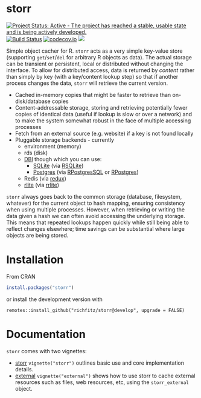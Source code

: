 # storr

[![Project Status: Active - The project has reached a stable, usable state and is being actively developed.](http://www.repostatus.org/badges/latest/active.svg)](http://www.repostatus.org/#active)
[![Build Status](https://travis-ci.org/richfitz/storr.png?branch=master)](https://travis-ci.org/richfitz/storr)
[![codecov.io](https://codecov.io/github/richfitz/storr/coverage.svg?branch=master)](https://codecov.io/github/richfitz/storr?branch=master)
[![](http://www.r-pkg.org/badges/version/storr)](https://cran.r-project.org/package=storr)

Simple object cacher for R.  `storr` acts as a very simple key-value store (supporting `get`/`set`/`del` for arbitrary R objects as data).  The actual storage can be transient or persistent, local or distributed without changing the interface.  To allow for distributed access, data is returned by *content* rather than simply by key (with a key/content lookup step) so that if another process changes the data, `storr` will retrieve the current version.

* Cached in-memory copies that might be faster to retrieve than on-disk/database copies
* Content-addressable storage, storing and retrieving potentially fewer copies of identical data (useful if lookup is slow or over a network) and to make the system somewhat robust in the face of multiple accessing processes
* Fetch from an external source (e.g. website) if a key is not found locally
* Pluggable storage backends - currently
  - environment (memory)
  - rds (disk)
  - [DBI](https://cran.r-project.org/package=DBI) though which you can use:
    * [SQLite](https://sqlite.org) (via [RSQLite](https://cran.r-project.org/package=RSQLite))
    * [Postgres](https://postgresql.org) (via
[RPostgresSQL](https://cran.r-project.org/package=RPostgreSQL) or [RPostgres](https://github.com/rstats-db/RPostgres))
  - Redis (via [redux](https://github.com/richfitz/redux))
  - [rlite](https://github.com/seppo0010/rlite) (via [rrlite](https://github.com/ropensci/rrlite))

`storr` always goes back to the common storage (database, filesystem, whatever) for the current object to hash mapping, ensuring consistency when using multiple processes.  However, when retrieving or writing the data given a hash we can often avoid accessing the underlying storage.  This means that repeated lookups happen quickly while still being able to reflect changes elsewhere; time savings can be substantial where large objects are being stored.

# Installation

From CRAN

```r
install.packages("storr")
```

or install the development version with

```
remotes::install_github("richfitz/storr@develop", upgrade = FALSE)
```

# Documentation

`storr` comes with two vignettes:

* [storr](http://richfitz.github.io/storr/vignettes/storr.html) `vignette("storr")` outlines basic use and core implementation details.
* [external](http://richfitz.github.io/storr/vignettes/external.html) `vignette("external")` shows how to use storr to cache external resources such as files, web resources, etc, using the `storr_external` object.

